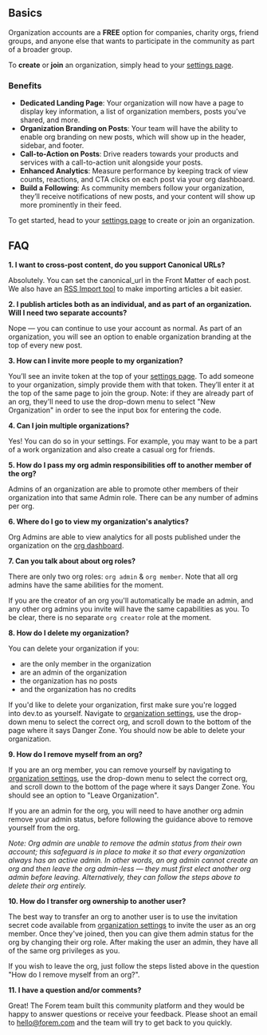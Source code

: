 ## Basics

Organization accounts are a **FREE** option for companies, charity orgs, friend groups, and anyone else that wants to participate in the community as part of a broader group.

To **create** or **join** an organization, simply head to your [settings page](/settings/organization).

### Benefits
*   **Dedicated Landing Page**: Your organization will now have a page to display key information, a list of organization members, posts you've shared, and more.
*   **Organization Branding on Posts**: Your team will have the ability to enable org branding on new posts, which will show up in the header, sidebar, and footer.
*   **Call-to-Action on Posts**: Drive readers towards your products and services with a call-to-action unit alongside your posts.
*   **Enhanced Analytics**: Measure performance by keeping track of view counts, reactions, and CTA clicks on each post via your org dashboard.
*   **Build a Following**: As community members follow your organization, they’ll receive notifications of new posts, and your content will show up more prominently in their feed.

To get started, head to your [settings page](/settings/organization) to create or join an organization.

## FAQ

**1. I want to cross-post content, do you support Canonical URLs?**  

Absolutely. You can set the canonical_url in the Front Matter of each post. We also have an [RSS Import tool](/settings/extensions) to make importing articles a bit easier.  

**2. I publish articles both as an individual, and as part of an organization. Will I need two separate accounts?**  

Nope — you can continue to use your account as normal. As part of an organization, you will see an option to enable organization branding at the top of every new post.

**3. How can I invite more people to my organization?**  

You’ll see an invite token at the top of your [settings page](/settings/organization). To add someone to your organization, simply provide them with that token. They’ll enter it at the top of the same page to join the group. Note: if they are already part of an org, they'll need to use the drop-down menu to select "New Organization" in order to see the input box for entering the code.

**4. Can I join multiple organizations?**  

Yes! You can do so in your settings. For example, you may want to be a part of a work organization and also create a casual org for friends.

**5. How do I pass my org admin responsibilities off to another member of the org?**

Admins of an organization are able to promote other members of their organization into that same Admin role. There can be any number of admins per org.

**6. Where do I go to view my organization's analytics?**

Org Admins are able to view analytics for all posts published under the organization on the [org dashboard](/dashboard/organization).

**7. Can you talk about about org roles?**

There are only two org roles: `org admin` & `org member`. Note that all org admins have the same abilities for the moment. 

If you are the creator of an org you'll automatically be made an admin, and any other org admins you invite will have the same capabilities as you. To be clear, there is no separate `org creator` role at the moment.

**8. How do I delete my organization?**

You can delete your organization if you:
- are the only member in the organization
- are an admin of the organization
- the organization has no posts
- and the organization has no credits

If you'd like to delete your organization, first make sure you're logged into dev.to as yourself. Navigate to [organization settings](/settings/organization), use the drop-down menu to select the correct org, and scroll down to the bottom of the page where it says Danger Zone. You should now be able to delete your organization.

**9. How do I remove myself from an org?**

If you are an org member, you can remove yourself by navigating to [organization settings](/settings/organization), use the drop-down menu to select the correct org,  and scroll down to the bottom of the page where it says Danger Zone. You should see an option to "Leave Organization".

If you are an admin for the org, you will need to have another org admin remove your admin status, before following the guidance above to remove yourself from the org. 

_Note: Org admin are unable to remove the admin status from their own account; this safeguard is in place to make it so that every organization always has an active admin. In other words, an org admin cannot create an org and then leave the org admin-less — they must first elect another org admin before leaving. Alternatively, they can follow the steps above to delete their org entirely._

**10. How do I transfer org ownership to another user?**

The best way to transfer an org to another user is to use the invitation secret code available from [organization settings](/settings/organization) to invite the user as an org member. Once they've joined, then you can give them admin status for the org by changing their org role. After making the user an admin, they have all of the same org privileges as you.

If you wish to leave the org, just follow the steps listed above in the question "How do I remove myself from an org?".

**11. I have a question and/or comments?**  

Great! The Forem team built this community platform and they would be happy to answer questions or receive your feedback. Please shoot an email to [hello@forem.com](mailto:hello@forem.com) and the team will try to get back to you quickly.
